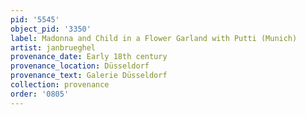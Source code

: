 ```yaml
---
pid: '5545'
object_pid: '3350'
label: Madonna and Child in a Flower Garland with Putti (Munich)
artist: janbrueghel
provenance_date: Early 18th century
provenance_location: Düsseldorf
provenance_text: Galerie Düsseldorf
collection: provenance
order: '0805'
---
```

